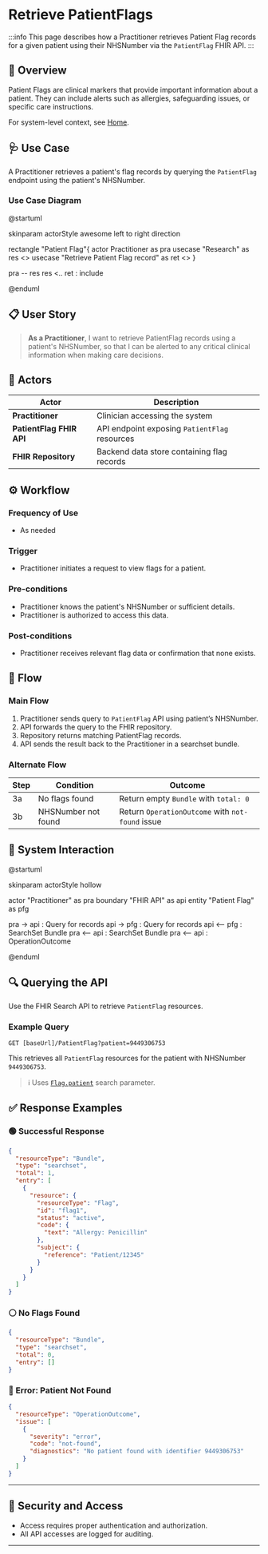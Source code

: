 # Retrieve PatientFlags

:::info
This page describes how a Practitioner retrieves Patient Flag records for a given patient using their NHSNumber via the `PatientFlag` FHIR API.
:::

## 📘 Overview

Patient Flags are clinical markers that provide important information about a patient. They can include alerts such as allergies, safeguarding issues, or specific care instructions.

For system-level context, see [Home](Home).

## 🩺 Use Case

A Practitioner retrieves a patient's flag records by querying the `PatientFlag` endpoint using the patient's NHSNumber.

### Use Case Diagram
<plantuml>
@startuml

skinparam actorStyle awesome
left to right direction

rectangle "Patient Flag"{
actor Practitioner as pra
usecase "Research" as res <<abstract>>
usecase "Retrieve Patient Flag record" as ret <<abstract>>
}

pra -- res
res <.. ret : include

@enduml
</plantuml>

## 📋 User Story

> **As a Practitioner**, I want to retrieve PatientFlag records using a patient's NHSNumber, so that I can be alerted to any critical clinical information when making care decisions.


## 👥 Actors

| Actor                        | Description                                                |
|-----------------------------|------------------------------------------------------------|
| **Practitioner**            | Clinician accessing the system                             |
| **PatientFlag FHIR API**    | API endpoint exposing `PatientFlag` resources              |
| **FHIR Repository**         | Backend data store containing flag records                 |

## ⚙️ Workflow

### Frequency of Use
- As needed

### Trigger
- Practitioner initiates a request to view flags for a patient.

### Pre-conditions
- Practitioner knows the patient's NHSNumber or sufficient details.
- Practitioner is authorized to access this data.

### Post-conditions
- Practitioner receives relevant flag data or confirmation that none exists.

## 🔄 Flow

### Main Flow

1. Practitioner sends query to `PatientFlag` API using patient’s NHSNumber.
2. API forwards the query to the FHIR repository.
3. Repository returns matching PatientFlag records.
4. API sends the result back to the Practitioner in a searchset bundle.

### Alternate Flow

| Step | Condition                                 | Outcome                                              |
|------|-------------------------------------------|------------------------------------------------------|
| 3a   | No flags found                             | Return empty `Bundle` with `total: 0`                |
| 3b   | NHSNumber not found                        | Return `OperationOutcome` with `not-found` issue     |

## 🧩 System Interaction

<plantuml>
@startuml

skinparam actorStyle hollow

actor        "Practitioner"     as pra
boundary     "FHIR API"         as api
entity       "Patient Flag"     as pfg

pra ->  api : Query for records
api ->  pfg : Query for records
api <-- pfg : SearchSet Bundle
pra <-- api : SearchSet Bundle
pra <-- api : OperationOutcome

@enduml
</plantuml>


## 🔍 Querying the API

Use the FHIR Search API to retrieve `PatientFlag` resources.

### Example Query

```http
GET [baseUrl]/PatientFlag?patient=9449306753
```

This retrieves all `PatientFlag` resources for the patient with NHSNumber `9449306753`.

> ℹ️ Uses [`Flag.patient`](http://www.hl7.org/fhir/R4/flag.html#search) search parameter.

## ✅ Response Examples

### 🟢 Successful Response

```json
{
  "resourceType": "Bundle",
  "type": "searchset",
  "total": 1,
  "entry": [
    {
      "resource": {
        "resourceType": "Flag",
        "id": "flag1",
        "status": "active",
        "code": {
          "text": "Allergy: Penicillin"
        },
        "subject": {
          "reference": "Patient/12345"
        }
      }
    }
  ]
}
```

### ⚪ No Flags Found

```json
{
  "resourceType": "Bundle",
  "type": "searchset",
  "total": 0,
  "entry": []
}
```

### 🔴 Error: Patient Not Found

```json
{
  "resourceType": "OperationOutcome",
  "issue": [
    {
      "severity": "error",
      "code": "not-found",
      "diagnostics": "No patient found with identifier 9449306753"
    }
  ]
}
```

---

## 🔐 Security and Access

- Access requires proper authentication and authorization.
- All API accesses are logged for auditing.

---
